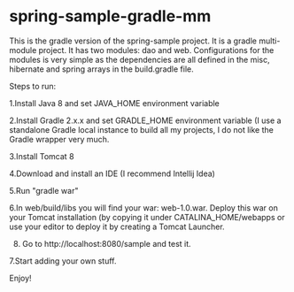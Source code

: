 spring-sample-gradle-mm
=======================

This is the gradle version of the spring-sample project. It is a gradle multi-module project.
It has two modules: dao and web. Configurations for the modules is very simple as the dependencies are all defined in the 
misc, hibernate and spring arrays in the build.gradle file.


Steps to run:

1.Install Java 8 and set JAVA_HOME environment variable

2.Install Gradle 2.x.x and set GRADLE_HOME environment variable (I use a standalone Gradle local instance to build all my projects, I do not like the Gradle wrapper very much.

3.Install Tomcat 8

4.Download and install an IDE (I recommend Intellij Idea)

5.Run "gradle war"

6.In web/build/libs you will find your war: web-1.0.war. Deploy this war on your Tomcat installation (by copying it under CATALINA_HOME/webapps or use your editor to deploy it by creating a Tomcat Launcher.

8. Go to http://localhost:8080/sample and test it.

7.Start adding your own stuff.

Enjoy!